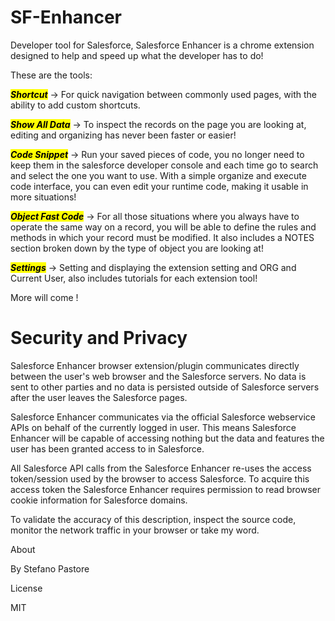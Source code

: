 # SF-Enhancer

Developer tool for Salesforce, 
Salesforce Enhancer is a chrome extension designed to help and speed up what the developer has to do!

These are the tools:

<mark>***Shortcut***</mark> -> For quick navigation between commonly used pages, with the ability to add custom shortcuts.

***<mark>Show All Data</mark>*** -> To inspect the records on the page you are looking at, editing and organizing has never been faster or easier!

***<mark>Code Snippet</mark>*** -> Run your saved pieces of code, you no longer need to keep them in the salesforce developer console and each time go to search and select the one you want to use. With a simple organize and execute code interface, you can even edit your runtime code, making it usable in more situations!

***<mark>Object Fast Code</mark>*** -> For all those situations where you always have to operate the same way on a record, you will be able to define the rules and methods in which your record must be modified. It also includes a NOTES section broken down by the type of object you are looking at!

***<mark>Settings</mark>*** -> Setting and displaying the extension setting and ORG and Current User, also includes tutorials for each extension tool!

More will come !

# Security and Privacy

Salesforce Enhancer browser extension/plugin communicates directly between the user's web browser and the Salesforce servers.
No data is sent to other parties and no data is persisted outside of Salesforce servers after the user leaves the Salesforce pages.

Salesforce Enhancer communicates via the official Salesforce webservice APIs on behalf of the currently logged in user.
This means Salesforce Enhancer will be capable of accessing nothing but the data and features the user has been granted access to in Salesforce.

All Salesforce API calls from the Salesforce Enhancer re-uses the access token/session used by the browser to access Salesforce.
To acquire this access token the Salesforce Enhancer requires permission to read browser cookie information for Salesforce domains.

To validate the accuracy of this description, inspect the source code, monitor the network traffic in your browser or take my word.

About

By Stefano Pastore

License

MIT
